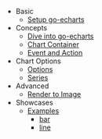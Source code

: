 - Basic
    - [Setup go-echarts](en-us/)
- Concepts
    - [Dive into go-echarts](en-us/dive-into)
    - [Chart Container](en-us/chart-container)
    - [Event and Action](en-us/event-and-action)
- Chart Options
    - [Options](en-us/options/options)
    - [Series](en-us/options/series)
- Advanced
    - [Render to Image](en-us/render-to-image)
- Showcases
    - [Examples](en-us/examples)
        - [bar](en-us/charts/bar)
        - [line](en-us/charts/line)
